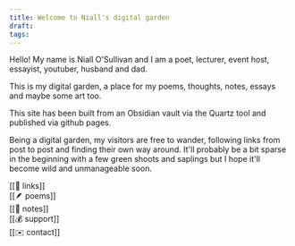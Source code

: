 ```yaml
---
title: Welcome to Niall's digital garden
draft: 
tags:
---
```

Hello! My name is Niall O'Sullivan and I am a poet, lecturer, event host, essayist, youtuber, husband and dad.

This is my digital garden, a place for my poems, thoughts, notes, essays and maybe some art too. 

This site has been built from an Obsidian vault via the Quartz tool and published via github pages.

Being a digital garden, my visitors are free to wander, following links from post to post and finding their own way around. It'll probably be a bit sparse in the beginning with a few green shoots and saplings but I hope it'll become wild and unmanageable soon. 

[[🔗 links]]  
[[🪶 poems]]  
[[📝 notes]]  
[[💰 support]]  
[[✉️ contact]]  



